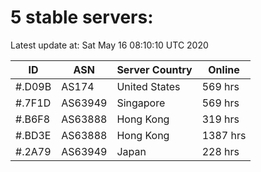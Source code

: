 # 5 stable servers:

Latest update at: Sat May 16 08:10:10 UTC 2020

| ID | ASN | Server Country | Online |
| -- | --- | -------------- | ------ |
| #.D09B | AS174 | United States | 569 hrs |
| #.7F1D | AS63949 | Singapore | 569 hrs |
| #.B6F8 | AS63888 | Hong Kong | 319 hrs |
| #.BD3E | AS63888 | Hong Kong | 1387 hrs |
| #.2A79 | AS63949 | Japan | 228 hrs |

